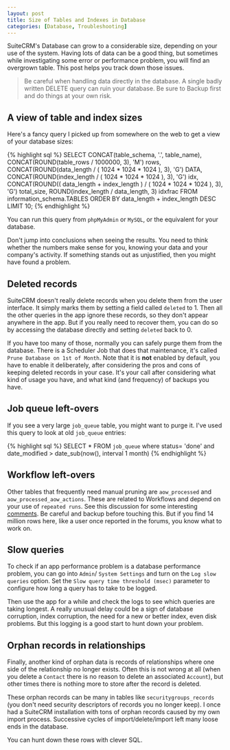 ```yaml
---
layout: post
title: Size of Tables and Indexes in Database
categories: [Database, Troubleshooting]
---
```


SuiteCRM's Database can grow to a considerable size, depending on your use of the system. 
Having lots of data can be a good thing, but sometimes while investigating some error 
or performance problem, you will find an overgrown table. This post helps you track down 
those issues.

> Be careful when handling data directly in the database. A single badly written DELETE query can ruin your database. Be sure to Backup first and do things at your own risk.

## A view of table and index sizes ##

Here's a fancy query I picked up from somewhere on the web to get a view of your database sizes:

{% highlight sql %}
SELECT CONCAT(table_schema, '.', table_name),
       CONCAT(ROUND(table_rows / 1000000, 3), 'M')                                    rows,
       CONCAT(ROUND(data_length / ( 1024 * 1024 * 1024 ), 3), 'G')                    DATA,
       CONCAT(ROUND(index_length / ( 1024 * 1024 * 1024 ), 3), 'G')                   idx,
       CONCAT(ROUND(( data_length + index_length ) / ( 1024 * 1024 * 1024 ), 3), 'G') total_size,
       ROUND(index_length / data_length, 3)                                           idxfrac
FROM   information_schema.TABLES
ORDER  BY data_length + index_length DESC
LIMIT  10;
{% endhighlight %}

You can run this query from `phpMyAdmin` or `MySQL`, or the equivalent for your database.

Don't jump into conclusions when seeing the results. You need to think whether the numbers make sense for you, knowing your data and your company's activity. If something stands out as unjustified, then you might have found a problem.

## Deleted records ##

SuiteCRM doesn't really delete records when you delete them from the user interface. It simply marks them by setting a field called `deleted` to 1. Then all the other queries in the app ignore these records, so they don't appear anywhere in the app. But if you really need to recover them, you can do so by accessing the database directly and setting `deleted` back to 0.

If you have too many of those, normally you can safely purge them from the database. There is a Scheduler Job that does that maintenance, it's called `Prune Database on 1st of Month`. Note that it is **not** enabled by default, you have to enable it deliberately, after considering the pros and cons of keeping deleted records in your case. It's your call after considering what kind of usage you have, and what kind (and frequency) of backups you have.

## Job queue left-overs ##

If you see a very large `job_queue` table, you might want to purge it. I've used this query to look at old `job_queue` entries:

{% highlight sql %}
SELECT * FROM `job_queue` where status= 'done' and date_modified > date_sub(now(), interval 1 month)
{% endhighlight %}

## Workflow left-overs ##

Other tables that frequently need manual pruning are `aow_processed` and `aow_processed_aow_actions`. These are related to Workflows and depend on your use of `repeated runs`. See this discussion for some interesting [comments](https://github.com/salesagility/SuiteCRM/issues/3328#issuecomment-290490251). Be careful and backup before touching this. But if you find 14 million rows here, like a user once reported in the forums, you know what to work on.

## Slow queries ##

To check if an app performance problem is a database performance problem, you can go into `Admin`/ `System Settings` and turn on the `Log slow queries` option. Set the `Slow query time threshold (msec)` parameter to configure how long a query has to take to be logged.

Then use the app for a while and check the logs to see which queries are taking longest. A really unusual delay could be a sign of database corruption, index corruption, the need for a new or better index, even disk problems. But this logging is a good start to hunt down your problem.

## Orphan records in relationships ##

Finally, another kind of orphan data is records of relationships where one side of the relationship no longer exists. Often this is not wrong at all (when you delete a `Contact` there is no reason to delete an associated `Account`), but other times there is nothing more to store after the record is deleted.

These orphan records can be many in tables like `securitygroups_records` (you don't need security descriptors of records you no longer keep). I once had a SuiteCRM installation with tons of orphan records caused by my own import process. Successive cycles of import/delete/import left many loose ends in the database.

You can hunt down these rows with clever SQL.


